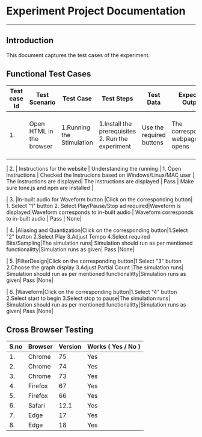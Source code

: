 # Experiment Project Documentation
---
## Introduction
This document captures the test cases of the experiment.

## Functional Test Cases
| Test case Id | Test Scenario | Test Case | Test Steps | Test Data | Expected Output | Actual Output | Test Result | Comments |
| ---  |---    |---            |---   | ---      |  ---           |---   | ---      |  ---           |
| 1. | Open HTML in the browser|1.Running the Stimulation| 1.Install the prerequisites 2. Run the experiment |Use the required buttons| The corresponding webpage opens | The respective page is be displayed on the screen | Pass | None |


| 2. | Instructions for the website | Understanding the running  | 1. Open Instructions | Checked the Instrucions based on Windows/Linux/MAC user | The instructions are displayed| The instructions are displayed  | Pass | Make sure tone.js and npm are installed |


| 3. |In-built audio for Waveform button |Click on the corresponding button| 1. Select "1" button 2. Select Play/Pause/Stop ad required|Waveform is displayed|Waveform corresponds to in-built audio | Waveform corresponds to in-built audio | Pass | None|


| 4. |Aliasing and Quantization|Click on the corresponding button|1.Select "2" button 2.Select Play 3.Adjust Tempo 4.Select required Bits/Sampling|The simulation runs| Simulation should run as per mentioned functionalitty|Simulation runs as given| Pass |None|

| 5. |FilterDesign|Click on the corresponding button|1.Select "3" button 2.Choose the graph display 3.Adjust Partial Count |The simulation runs| Simulation should run as per mentioned functionalitty|Simulation runs as given| Pass |None|

| 6. |Waveform|Click on the corresponding button|1.Select "4" button 2.Select start to begin 3.Select stop to pause|The simulation runs| Simulation should run as per mentioned functionalitty|Simulation runs as given| Pass |None|

## Cross Browser Testing
| S.no | Browser | Version | Works ( Yes / No ) |
| ---  |---    |---            |---   |
| 1. | Chrome | 75 | Yes |
| 2. | Chrome | 74 | Yes |
| 3. | Chrome | 73 | Yes |
| 4. | Firefox | 67 | Yes |
| 5. | Firefox | 66 | Yes |
| 6. | Safari | 12.1 | Yes |
| 7. | Edge | 17 | Yes |
| 8. | Edge | 18 | Yes |
